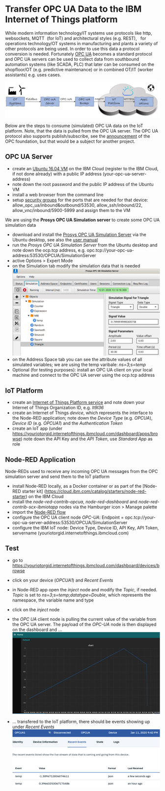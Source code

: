 # Transfer OPC UA Data to the IBM Internet of Things platform
While modern information technology/IT systems use protocols like http, websockets, MQTT  (for IoT) and architectural styles (e.g. REST),   for operations technology/OT systems in manufacturing and plants a variety of other protocols are being used. In order to use this data a protocol conversion is needed. Fortunately [OPC UA](https://en.wikipedia.org/wiki/OPC_Unified_Architecture) becomes a standard protocol and OPC UA servers can be used to collect data from southbound automation systems (like SCADA, PLC) that later can be consumed on the shopfloor/OT (e.g. predictive maintenance) or in combined OT/IT (worker assistants) e.g. uses cases. 
  
![Data flow](OpcuaToIotp.jpg)

Below are the steps to consume (simulated) OPC UA data on the IoT platform. Note, that the data is pulled from the OPC UA server. The OPC UA protocol also supports publish/subscribe, see the [announcement](https://opcfoundation.org/news/press-releases/opc-foundation-announces-opc-ua-pubsub-release-important-extension-opc-ua-communication-platform/) of the OPC foundation, but that would be a subject for another project.

## OPC UA Server 
* create an [Ubuntu 16.04 VM](https://cloud.ibm.com/classic/devices) on the IBM Cloud (register to the IBM Cloud, if not done already) with a public IP address (your-opc-ua-server-address)
* note down the root password and the public IP address of the Ubuntu VM
* install a web browser from the command line
* setup [security groups](https://cloud.ibm.com/classic/security/securitygroups) for the ports that are needed for that device: allow_opc_ua/inbound&outbound/53530, allow_ssh/inbound/22, allow_vnc/inbound/5900-5999 and assign them to the VM

We are using the **Prosys OPC UA Simulation server** to create some OPC UA simulation data
* download and install the [Prosys OPC UA Simulation Server](https://www.prosysopc.com/products/opc-ua-simulation-server/) via the Ubuntu desktop, see also the [user manual](https://downloads.prosysopc.com/opcua/apps/JavaServer/dist/4.0.2-108/Prosys_OPC_UA_Simulation_Server_UserManual.pdf)
* run the *Prosys OPC UA Simulation Server* from the Ubuntu desktop and note down the ocp.tcp address, e.g. opc.tcp://your-opc-ua-address:53530/OPCUA/SimulationServer
* active Options > Expert Mode
* on the Simulation tab modify the simulation data that is needed
![Simulation Data](./prosys.jpg)
* on the Address Space tab you can see the attribute values of all simulated variables; we are using the temp varibale:  *ns=3;s=temp* 
* Optional (for testing purposes): install an OPC UA client on your local machine and connect to the OPC UA server using the ocp.tcp address

## IoT Platform
* create an [Internet of Things Platform service](https://cloud.ibm.com/catalog/services/internet-of-things-platform) and note down your Internet of Things Organization ID, e.g. *lt9l36*
* create an Internet of Things *device*, which represents the interface to the Node-RED application; note down the *Device Type* (e.g. *OPCUA*), *Device ID* (e.g. *OPCUA1*) and the *Authentication Token*
* create an IoT app (under https://youriotorgid.internetofthings.ibmcloud.com/dashboard/apps/browse) note down the API Key and the *API Token*, use *Standard App* as role

## Node-RED Application
Node-REDs used to receive any incoming OPC UA messages from the OPC simulation server and send them to the IoT platform
* install Node-RED locally, as a Docker container or as part of the [Node-RED starter kit] (https://cloud.ibm.com/catalog/starters/node-red-starter) on the IBM Cloud
* install the *node-red-contrib-opcua*, *node-red-dashboard* and *node-red-contrib-scx-ibmiotapp* nodes via the Hamburger icon > Manage palette
* import the [Node-RED flow](./node-red-flow) 
* configure the OPC UA client node *OPC-UA*: Endpoint = opc.tcp://your-opc-ua-server-address:53530/OPCUA/SimulationServer
* configure the IBM IoT node: Device Type, Device ID, API Key, API Token, servername (youriotorgid.internetofthings.ibmcloud.com) 

## Test
* go to https://youriotorgid.internetofthings.ibmcloud.com/dashboard/devices/browse
* click on your device (*OPCUA1*) and *Recent Events*
* in Node-RED app open the *inject* node and modify the *Topic*, if needed. *Topic* is set to *ns=3;s=temp;datatype=Double*, which represents the namespace, the variable name and type
* click on the *inject* node
* the *OPC UA* client node is pulling the current value of the variable from the OPC UA server.  The payload of the *OPC-UA* node is then displayed on the dashboard and ...
![Node-RED Chart](NodeRedChart.jpg)

* ... transfered to the IoT platform, there should be events showing up under *Recent Events*
![Recent Events](recentevents.jpg)

